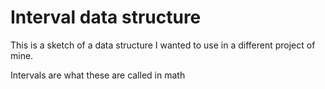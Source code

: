 # Interval data structure

This is a sketch of a data structure I wanted to use in a different project of mine.

Intervals are what these are called in math
